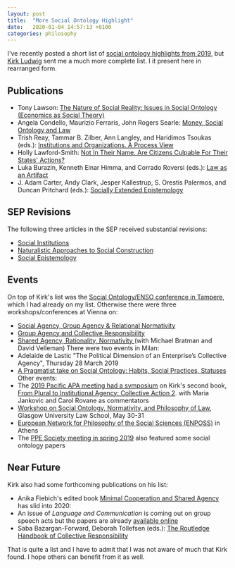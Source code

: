 ```yaml
---
layout: post
title:  "More Social Ontology Highlight"
date:   2020-01-04 14:57:13 +0100
categories: philosophy
---
```


I've recently posted a short list of [social ontology highlights from 2019](http://dstrohmaier.com/philosophy/2019/12/23/Best-of-Social-Ontology-2019.html), but [Kirk Ludwig](http://philosophy.indiana.edu/people/ludwig.shtml) sent me a much more complete list.  I it present here in rearranged form.

## Publications

* Tony Lawson: [The Nature of Social Reality: Issues in Social Ontology (Economics as Social Theory)](https://www.csog.econ.cam.ac.uk/Publications/Publications)
*  Angela Condello, Maurizio Ferraris, John Rogers Searle: [Money, Social Ontology and Law](https://www.routledge.com/Money-Social-Ontology-and-Law-1st-Edition/Condello-Ferraris-Rogers-Searle/p/book/9780367191115)
* Trish Reay, Tammar B. Zilber, Ann Langley, and Haridimos Tsoukas (eds.): [Institutions and Organizations. A Process View](https://global.oup.com/academic/product/institutions-and-organizations-9780198843818)
* Holly Lawford-Smith: [Not In Their Name. Are Citizens Culpable For Their States' Actions?](https://global.oup.com/academic/product/not-in-their-name-9780198833666)
* Luka Burazin, Kenneth Einar Himma, and Corrado Roversi (eds.): [Law as an Artifact](https://global.oup.com/academic/product/law-as-an-artifact-9780198821977)
* J. Adam Carter, Andy Clark, Jesper Kallestrup, S. Orestis Palermos, and Duncan Pritchard (eds.): [Socially Extended Epistemology](https://global.oup.com/academic/product/socially-extended-epistemology-9780198801764)

## SEP Revisions
The following three articles in the SEP received substantial revisions:
* [Social Institutions](https://plato.stanford.edu/entries/social-institutions/)
* [Naturalistic Approaches to Social Construction](https://plato.stanford.edu/entries/social-construction-naturalistic/)
* [Social Epistemology](https://plato.stanford.edu/entries/epistemology-social/)

## Events
On top of Kirk's list was the [Social Ontology/ENSO conference in Tampere](https://events.tuni.fi/socialontology2019/), which I had already on my list. Otherwise there were three workshops/conferences at Vienna on:
* [Social Agency, Group Agency & Relational Normativity](https://groupagency.univie.ac.at/fileadmin/user_upload/p_groupagency/Program_Conference_Social_Agency.pdf)
* [Group Agency and Collective Responsibility](https://groupagency.univie.ac.at/events/workshops-and-conferences/workshop-group-agency-and-collective-responsibility/)
* [Shared Agency, Rationality, Normativity ](https://groupagency.univie.ac.at/events/workshops-and-conferences/workshop-shared-agency-rationality-normativity/ ) (with Michael Bratman and David Velleman)
There were two events in Milan:
* Adelaide de Lastic "The Political Dimension of an Enterprise’s Collective Agency", Thursday 28 March 2019
* [A Pragmatist take on Social Ontology: Habits, Social Practices, Statuses]( http://www.dipafilo.unimi.it/ecm/home/aggiornamenti-e-archivi/tutte-le-notizie/content/28-novembre-2019-italo-testa-a-pragmatist-take-on-social-ontology-habits-social-practices-statuses.0000.UNIMIDIRE-81494)
Other events:
* The [2019 Pacific APA meeting had a symposium](https://www.apaonline.org/event/2019pacific) on Kirk's second book, [From Plural to Institutional Agency: Collective Action 2](https://global.oup.com/academic/product/from-plural-to-institutional-agency-9780198789994). with Maria Jankovic and Carol Rovane as commentators
* [Workshop on Social Ontology, Normativity, and Philosophy of Law](https://socialontologyglasgow.wordpress.com/events/), Glasgow University Law School, May 30-31
* [European Network for Philosophy of the Social Sciences (ENPOSS)](http://enposs.eu/past-enposs-2/) in Athens
* The [PPE Society meeting in spring 2019](https://ppesociety.org/the-2019-ppe-society-meeting/) also featured some social ontology papers

## Near Future
Kirk also had some forthcoming publications on his list:
* Anika Fiebich's edited book [Minimal Cooperation and Shared Agency](https://www.springer.com/gp/book/9783030297824) has slid into 2020:
* An issue of *Language and Communication* is coming out on group speech acts but the papers are already [available online](https://www.sciencedirect.com/journal/language-and-communication/special-issue/10K75XZFFJ3)
* Saba Bazargan-Forward, Deborah Tollefsen (eds.): [The Routledge Handbook of Collective Responsibility](https://www.routledge.com/The-Routledge-Handbook-of-Collective-Responsibility-1st-Edition/Bazargan-Forward-Tollefsen/p/book/9781138092242)


That is quite a list and I have to admit that I was not aware of much that Kirk found. I hope others can benefit from it as well.